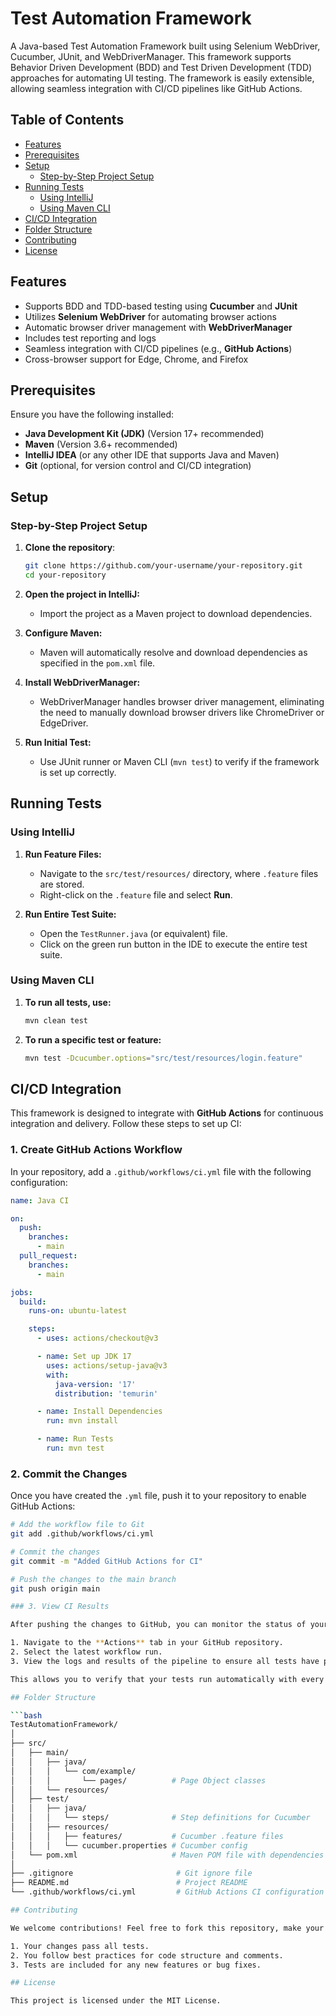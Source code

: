 # Test Automation Framework

A Java-based Test Automation Framework built using Selenium WebDriver, Cucumber, JUnit, and WebDriverManager. This framework supports Behavior Driven Development (BDD) and Test Driven Development (TDD) approaches for automating UI testing. The framework is easily extensible, allowing seamless integration with CI/CD pipelines like GitHub Actions.

## Table of Contents

- [Features](#features)
- [Prerequisites](#prerequisites)
- [Setup](#setup)
  - [Step-by-Step Project Setup](#step-by-step-project-setup)
- [Running Tests](#running-tests)
  - [Using IntelliJ](#using-intellij)
  - [Using Maven CLI](#using-maven-cli)
- [CI/CD Integration](#cicd-integration)
- [Folder Structure](#folder-structure)
- [Contributing](#contributing)
- [License](#license)

## Features

- Supports BDD and TDD-based testing using **Cucumber** and **JUnit**
- Utilizes **Selenium WebDriver** for automating browser actions
- Automatic browser driver management with **WebDriverManager**
- Includes test reporting and logs
- Seamless integration with CI/CD pipelines (e.g., **GitHub Actions**)
- Cross-browser support for Edge, Chrome, and Firefox

## Prerequisites

Ensure you have the following installed:

- **Java Development Kit (JDK)** (Version 17+ recommended)
- **Maven** (Version 3.6+ recommended)
- **IntelliJ IDEA** (or any other IDE that supports Java and Maven)
- **Git** (optional, for version control and CI/CD integration)
  
## Setup

### Step-by-Step Project Setup

1. **Clone the repository**:
   ```bash
   git clone https://github.com/your-username/your-repository.git
   cd your-repository

2. **Open the project in IntelliJ:**
   - Import the project as a Maven project to download dependencies.

3. **Configure Maven:**
   - Maven will automatically resolve and download dependencies as specified in the `pom.xml` file.

4. **Install WebDriverManager:**
   - WebDriverManager handles browser driver management, eliminating the need to manually download browser drivers like ChromeDriver or EdgeDriver.

5. **Run Initial Test:**
   - Use JUnit runner or Maven CLI (`mvn test`) to verify if the framework is set up correctly.

## Running Tests

### Using IntelliJ

1. **Run Feature Files:**
   - Navigate to the `src/test/resources/` directory, where `.feature` files are stored.
   - Right-click on the `.feature` file and select **Run**.

2. **Run Entire Test Suite:**
   - Open the `TestRunner.java` (or equivalent) file.
   - Click on the green run button in the IDE to execute the entire test suite.

### Using Maven CLI

1. **To run all tests, use:**
   ```bash
   mvn clean test

2. **To run a specific test or feature:**
   ```bash
   mvn test -Dcucumber.options="src/test/resources/login.feature"

## CI/CD Integration

This framework is designed to integrate with **GitHub Actions** for continuous integration and delivery. Follow these steps to set up CI:

### 1. Create GitHub Actions Workflow

In your repository, add a `.github/workflows/ci.yml` file with the following configuration:

```yaml
name: Java CI

on:
  push:
    branches:
      - main
  pull_request:
    branches:
      - main

jobs:
  build:
    runs-on: ubuntu-latest

    steps:
      - uses: actions/checkout@v3

      - name: Set up JDK 17
        uses: actions/setup-java@v3
        with:
          java-version: '17'
          distribution: 'temurin'

      - name: Install Dependencies
        run: mvn install

      - name: Run Tests
        run: mvn test
```

### 2. Commit the Changes

Once you have created the `.yml` file, push it to your repository to enable GitHub Actions:

```bash
# Add the workflow file to Git
git add .github/workflows/ci.yml

# Commit the changes
git commit -m "Added GitHub Actions for CI"

# Push the changes to the main branch
git push origin main

### 3. View CI Results

After pushing the changes to GitHub, you can monitor the status of your CI pipeline:

1. Navigate to the **Actions** tab in your GitHub repository.
2. Select the latest workflow run.
3. View the logs and results of the pipeline to ensure all tests have passed successfully.

This allows you to verify that your tests run automatically with every code change.

## Folder Structure

```bash
TestAutomationFramework/
│
├── src/
│   ├── main/
│   │   ├── java/
│   │   │   └── com/example/
│   │   │       └── pages/          # Page Object classes
│   │   └── resources/
│   ├── test/
│   │   ├── java/
│   │   │   └── steps/              # Step definitions for Cucumber
│   │   ├── resources/
│   │   │   ├── features/           # Cucumber .feature files
│   │   │   └── cucumber.properties # Cucumber config
│   └── pom.xml                     # Maven POM file with dependencies
│
├── .gitignore                       # Git ignore file
├── README.md                        # Project README
└── .github/workflows/ci.yml         # GitHub Actions CI configuration

## Contributing

We welcome contributions! Feel free to fork this repository, make your changes, and create a pull request. Before contributing, please ensure:

1. Your changes pass all tests.
2. You follow best practices for code structure and comments.
3. Tests are included for any new features or bug fixes.

## License

This project is licensed under the MIT License.







